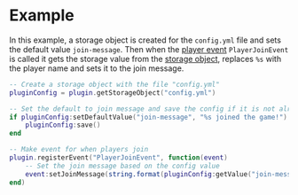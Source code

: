 # Example

In this example, a storage object is created for the `config.yml` file and sets the default value `join-message`. Then when the [player event](https://github.com/artex-development/docs.lukkit.net/tree/872d59d6ba1d99b239c03950ebfcb8df546f66aa/storage/Events/README.md#player) `PlayerJoinEvent` is called it gets the storage value from the [storage object](example.md#storageobject), replaces `%s` with the player name and sets it to the join message.

```lua
-- Create a storage object with the file "config.yml"
pluginConfig = plugin.getStorageObject("config.yml")

-- Set the default to join message and save the config if it is not already in there
if pluginConfig:setDefaultValue("join-message", "%s joined the game!") then
    pluginConfig:save()
end

-- Make event for when players join
plugin.registerEvent("PlayerJoinEvent", function(event)
    -- Set the join message based on the config value
    event:setJoinMessage(string.format(pluginConfig:getValue("join-message"), event:getPlayer():getDisplayName()))
end)
```

